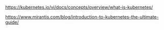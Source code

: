 
https://kubernetes.io/vi/docs/concepts/overview/what-is-kubernetes/

https://www.mirantis.com/blog/introduction-to-kubernetes-the-ultimate-guide/